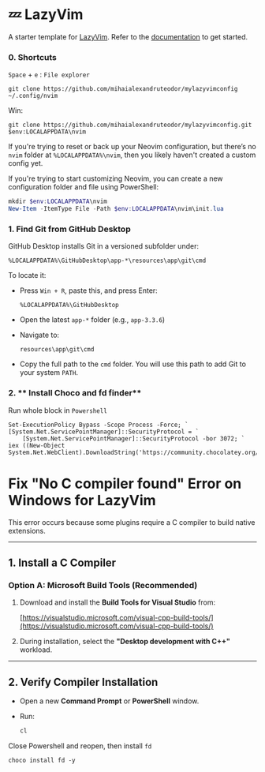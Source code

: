 # 💤 LazyVim

A starter template for [LazyVim](https://github.com/LazyVim/LazyVim).
Refer to the [documentation](https://lazyvim.github.io/installation) to get started.

### 0. **Shortcuts**
`Space` + `e` : `File explorer`

```
git clone https://github.com/mihaialexandruteodor/mylazyvimconfig ~/.config/nvim
```
Win:
```
git clone https://github.com/mihaialexandruteodor/mylazyvimconfig.git $env:LOCALAPPDATA\nvim
```
If you're trying to reset or back up your Neovim configuration, but there’s no `nvim` folder at `%LOCALAPPDATA%\nvim`, then you likely haven't created a custom config yet.

If you're trying to start customizing Neovim, you can create a new configuration folder and file using PowerShell:

```powershell
mkdir $env:LOCALAPPDATA\nvim
New-Item -ItemType File -Path $env:LOCALAPPDATA\nvim\init.lua
```

### 1. **Find Git from GitHub Desktop**

GitHub Desktop installs Git in a versioned subfolder under:

```
%LOCALAPPDATA%\GitHubDesktop\app-*\resources\app\git\cmd
```

To locate it:

- Press `Win + R`, paste this, and press Enter:
  ```shell
  %LOCALAPPDATA%\GitHubDesktop
  ```

- Open the latest `app-*` folder (e.g., `app-3.3.6`)
- Navigate to:
  ```
  resources\app\git\cmd
  ```

- Copy the full path to the `cmd` folder. You will use this path to add Git to your system `PATH`.

### 2. ** Install Choco and fd finder**
Run whole block in `Powershell`
```
Set-ExecutionPolicy Bypass -Scope Process -Force; `
[System.Net.ServicePointManager]::SecurityProtocol = `
    [System.Net.ServicePointManager]::SecurityProtocol -bor 3072; `
iex ((New-Object System.Net.WebClient).DownloadString('https://community.chocolatey.org/install.ps1'))
```

# Fix "No C compiler found" Error on Windows for LazyVim

This error occurs because some plugins require a C compiler to build native extensions.

---

## 1. Install a C Compiler

### Option A: Microsoft Build Tools (Recommended)

1. Download and install the **Build Tools for Visual Studio** from:
   
   [https://visualstudio.microsoft.com/visual-cpp-build-tools/](https://visualstudio.microsoft.com/visual-cpp-build-tools/)

2. During installation, select the **"Desktop development with C++"** workload.

---

## 2. Verify Compiler Installation

- Open a new **Command Prompt** or **PowerShell** window.
- Run:

  ```powershell
  cl


Close Powershell and reopen, then install `fd`
```
choco install fd -y
```


